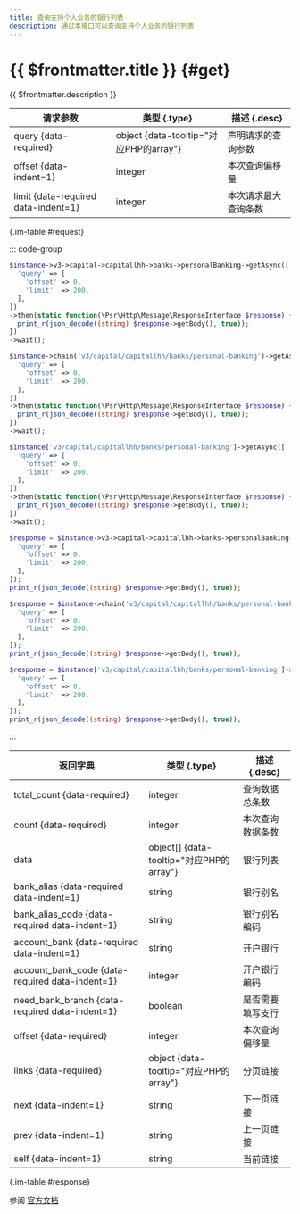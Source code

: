 ```yaml
---
title: 查询支持个人业务的银行列表
description: 通过本接口可以查询支持个人业务的银行列表
---
```


# {{ $frontmatter.title }} {#get}

{{ $frontmatter.description }}

| 请求参数 | 类型 {.type} | 描述 {.desc}
| --- | --- | ---
| query {data-required} | object {data-tooltip="对应PHP的array"} | 声明请求的查询参数
| offset {data-indent=1} | integer | 本次查询偏移量
| limit {data-required data-indent=1} | integer | 本次请求最大查询条数

{.im-table #request}

::: code-group

```php [异步纯链式]
$instance->v3->capital->capitallhh->banks->personalBanking->getAsync([
  'query' => [
    'offset' => 0,
    'limit'  => 200,
  ],
])
->then(static function(\Psr\Http\Message\ResponseInterface $response) {
  print_r(json_decode((string) $response->getBody(), true));
})
->wait();
```

```php [异步声明式]
$instance->chain('v3/capital/capitallhh/banks/personal-banking')->getAsync([
  'query' => [
    'offset' => 0,
    'limit'  => 200,
  ],
])
->then(static function(\Psr\Http\Message\ResponseInterface $response) {
  print_r(json_decode((string) $response->getBody(), true));
})
->wait();
```

```php [异步属性式]
$instance['v3/capital/capitallhh/banks/personal-banking']->getAsync([
  'query' => [
    'offset' => 0,
    'limit'  => 200,
  ],
])
->then(static function(\Psr\Http\Message\ResponseInterface $response) {
  print_r(json_decode((string) $response->getBody(), true));
})
->wait();
```

```php [同步纯链式]
$response = $instance->v3->capital->capitallhh->banks->personalBanking->get([
  'query' => [
    'offset' => 0,
    'limit'  => 200,
  ],
]);
print_r(json_decode((string) $response->getBody(), true));
```

```php [同步声明式]
$response = $instance->chain('v3/capital/capitallhh/banks/personal-banking')->get([
  'query' => [
    'offset' => 0,
    'limit'  => 200,
  ],
]);
print_r(json_decode((string) $response->getBody(), true));
```

```php [同步属性式]
$response = $instance['v3/capital/capitallhh/banks/personal-banking']->get([
  'query' => [
    'offset' => 0,
    'limit'  => 200,
  ],
]);
print_r(json_decode((string) $response->getBody(), true));
```

:::

| 返回字典 | 类型 {.type} | 描述 {.desc}
| --- | --- | ---
| total_count {data-required} | integer | 查询数据总条数
| count {data-required} | integer | 本次查询数据条数
| data | object[] {data-tooltip="对应PHP的array"} | 银行列表
| bank_alias {data-required data-indent=1} | string | 银行别名
| bank_alias_code {data-required data-indent=1} | string | 银行别名编码
| account_bank {data-required data-indent=1} | string | 开户银行
| account_bank_code {data-required data-indent=1} | integer | 开户银行编码
| need_bank_branch {data-required data-indent=1} | boolean | 是否需要填写支行
| offset {data-required} | integer | 本次查询偏移量
| links {data-required} | object {data-tooltip="对应PHP的array"} | 分页链接
| next {data-indent=1} | string | 下一页链接
| prev {data-indent=1} | string | 上一页链接
| self {data-indent=1} | string | 当前链接

{.im-table #response}

参阅 [官方文档](https://pay.weixin.qq.com/doc/v3/partner/4012697583)
